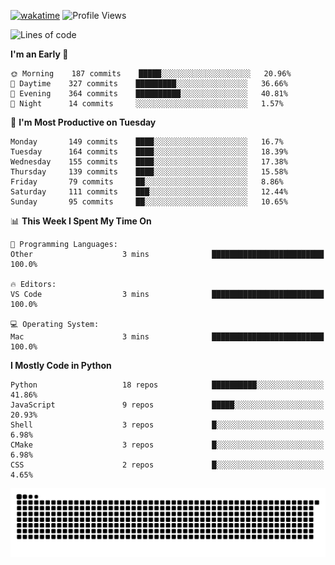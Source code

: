 [![wakatime](https://wakatime.com/badge/user/b920b284-3cde-4cd4-b72e-f7f22d050b16.svg)](https://wakatime.com/@b920b284-3cde-4cd4-b72e-f7f22d050b16)
![Profile Views](http://img.shields.io/badge/Profile%20Views-4586-blue)
<!--START_SECTION:waka-->
![Lines of code](https://img.shields.io/badge/From%20Hello%20World%20I%27ve%20Written--775%20Thousand%20lines%20of%20code-blue)

**I'm an Early 🐤** 

```text
🌞 Morning    187 commits    █████░░░░░░░░░░░░░░░░░░░░   20.96% 
🌆 Daytime    327 commits    █████████░░░░░░░░░░░░░░░░   36.66% 
🌃 Evening    364 commits    ██████████░░░░░░░░░░░░░░░   40.81% 
🌙 Night      14 commits     ░░░░░░░░░░░░░░░░░░░░░░░░░   1.57%

```
📅 **I'm Most Productive on Tuesday** 

```text
Monday       149 commits    ████░░░░░░░░░░░░░░░░░░░░░   16.7% 
Tuesday      164 commits    ████░░░░░░░░░░░░░░░░░░░░░   18.39% 
Wednesday    155 commits    ████░░░░░░░░░░░░░░░░░░░░░   17.38% 
Thursday     139 commits    ████░░░░░░░░░░░░░░░░░░░░░   15.58% 
Friday       79 commits     ██░░░░░░░░░░░░░░░░░░░░░░░   8.86% 
Saturday     111 commits    ███░░░░░░░░░░░░░░░░░░░░░░   12.44% 
Sunday       95 commits     ██░░░░░░░░░░░░░░░░░░░░░░░   10.65%

```


📊 **This Week I Spent My Time On** 

```text
💬 Programming Languages: 
Other                    3 mins              █████████████████████████   100.0%

🔥 Editors: 
VS Code                  3 mins              █████████████████████████   100.0%

💻 Operating System: 
Mac                      3 mins              █████████████████████████   100.0%

```

**I Mostly Code in Python** 

```text
Python                   18 repos            ██████████░░░░░░░░░░░░░░░   41.86% 
JavaScript               9 repos             █████░░░░░░░░░░░░░░░░░░░░   20.93% 
Shell                    3 repos             █░░░░░░░░░░░░░░░░░░░░░░░░   6.98% 
CMake                    3 repos             █░░░░░░░░░░░░░░░░░░░░░░░░   6.98% 
CSS                      2 repos             █░░░░░░░░░░░░░░░░░░░░░░░░   4.65%

```



<!--END_SECTION:waka-->
![Snake animation](https://raw.githubusercontent.com/timmypidashev/timmypidashev/main/commits.svg)
